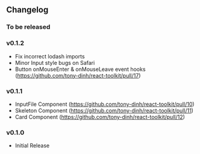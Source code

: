 ## Changelog

### To be released

### v0.1.2
- Fix incorrect lodash imports
- Minor Input style bugs on Safari
- Button onMouseEnter & onMouseLeave event hooks (https://github.com/tony-dinh/react-toolkit/pull/17)

### v0.1.1
- InputFile Component (https://github.com/tony-dinh/react-toolkit/pull/10)
- Skeleton Component (https://github.com/tony-dinh/react-toolkit/pull/11)
- Card Component (https://github.com/tony-dinh/react-toolkit/pull/12)

### v0.1.0
- Initial Release